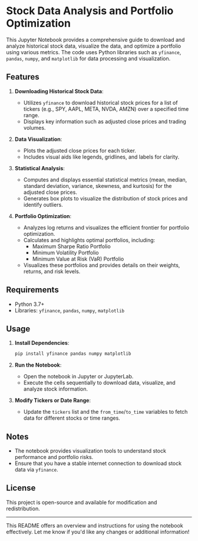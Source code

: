 # Stock Data Analysis and Portfolio Optimization

This Jupyter Notebook provides a comprehensive guide to download and analyze historical stock data, visualize the data, and optimize a portfolio using various metrics. The code uses Python libraries such as `yfinance`, `pandas`, `numpy`, and `matplotlib` for data processing and visualization.

## Features

1. **Downloading Historical Stock Data**:
   - Utilizes `yfinance` to download historical stock prices for a list of tickers (e.g., SPY, AAPL, META, NVDA, AMZN) over a specified time range.
   - Displays key information such as adjusted close prices and trading volumes.

2. **Data Visualization**:
   - Plots the adjusted close prices for each ticker.
   - Includes visual aids like legends, gridlines, and labels for clarity.

3. **Statistical Analysis**:
   - Computes and displays essential statistical metrics (mean, median, standard deviation, variance, skewness, and kurtosis) for the adjusted close prices.
   - Generates box plots to visualize the distribution of stock prices and identify outliers.

4. **Portfolio Optimization**:
   - Analyzes log returns and visualizes the efficient frontier for portfolio optimization.
   - Calculates and highlights optimal portfolios, including:
     - Maximum Sharpe Ratio Portfolio
     - Minimum Volatility Portfolio
     - Minimum Value at Risk (VaR) Portfolio
   - Visualizes these portfolios and provides details on their weights, returns, and risk levels.

## Requirements

- Python 3.7+
- Libraries: `yfinance`, `pandas`, `numpy`, `matplotlib`

## Usage

1. **Install Dependencies**:
   ```bash
   pip install yfinance pandas numpy matplotlib
   ```

2. **Run the Notebook**:
   - Open the notebook in Jupyter or JupyterLab.
   - Execute the cells sequentially to download data, visualize, and analyze stock information.

3. **Modify Tickers or Date Range**:
   - Update the `tickers` list and the `from_time`/`to_time` variables to fetch data for different stocks or time ranges.

## Notes

- The notebook provides visualization tools to understand stock performance and portfolio risks.
- Ensure that you have a stable internet connection to download stock data via `yfinance`.

## License

This project is open-source and available for modification and redistribution.

---

This README offers an overview and instructions for using the notebook effectively. Let me know if you'd like any changes or additional information!
